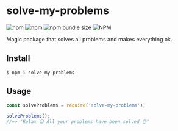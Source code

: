 # solve-my-problems
![npm](https://img.shields.io/npm/v/solve-my-problems?style=flat-square)
![npm](https://img.shields.io/npm/dw/solve-my-problems?style=flat-square)
![npm bundle size](https://img.shields.io/bundlephobia/min/solve-my-problems?color=red&style=flat-square)
![NPM](https://img.shields.io/npm/l/solve-my-problems?color=yellow&style=flat-square)

Magic package that solves all problems and makes everything ok.

## Install
```
$ npm i solve-my-problems
```

## Usage
```js
const solveProblems = require('solve-my-problems');

solveProblems();
//=> "Relax 😌 All your problems have been solved 👌"
```